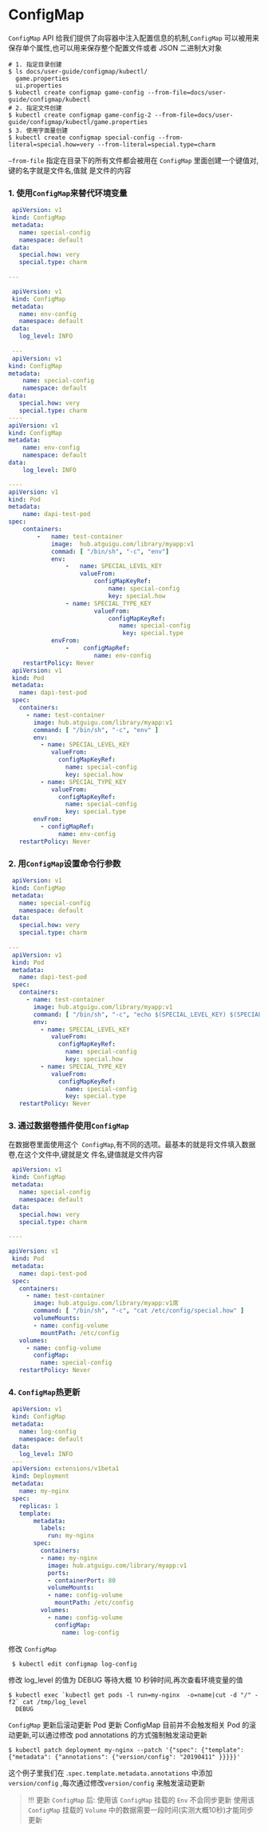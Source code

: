 # ConfigMap

`ConfigMap` API 给我们提供了向容器中注入配置信息的机制,`ConfigMap` 可以被用来保存单个属性,也可以用来保存整个配置文件或者 JSON 二进制大对象

 ```shell
# 1. 指定目录创建
$ ls docs/user-guide/configmap/kubectl/
   game.properties
   ui.properties
$ kubectl create configmap game-config --from-file=docs/user-guide/configmap/kubectl
# 2. 指定文件创建
$ kubectl create configmap game-config-2 --from-file=docs/user-guide/configmap/kubectl/game.properties
$ 3. 使用字面量创建
$ kubectl create configmap special-config --from-literal=special.how=very --from-literal=special.type=charm
 ```

 `—from-file` 指定在目录下的所有文件都会被用在 `ConfigMap` 里面创建一个键值对,键的名字就是文件名,值就
是文件的内容

### 1. 使用`ConfigMap`来替代环境变量

```yaml
 apiVersion: v1
 kind: ConfigMap
 metadata:
   name: special-config
   namespace: default
 data:
   special.how: very
   special.type: charm
   
---

 apiVersion: v1
 kind: ConfigMap
 metadata:
   name: env-config
   namespace: default
 data:
   log_level: INFO
 
 ---
 apiVersion: v1
kind: ConfigMap
metadata:
	name: special-config
	namespace: default
data:
   special.how: very
   special.type: charm
----
apiVersion: v1
kind: ConfigMap
metadata:
	name: env-config
	namespace: default
data:
	log_level: INFO

----
apiVersion: v1
kind: Pod
metadata:
	name: dapi-test-pod
spec:
	containers:
		- 	name: test-container
			image:  hub.atguigu.com/library/myapp:v1
			commad: [ "/bin/sh", "-c", "env"]
			env:
				-	name: SPECIAL_LEVEL_KEY
           			valueFrom:
              			configMapKeyRef:
                			name: special-config
                			key: special.how
         		- name: SPECIAL_TYPE_KEY
            			valueFrom:
              				configMapKeyRef:
                               name: special-config
                            	key: special.type
			envFrom:
        		-	 configMapRef:
              			name: env-config
	restartPolicy: Never
 apiVersion: v1
 kind: Pod
 metadata:
   name: dapi-test-pod
 spec:
   containers:
     - name: test-container
       image: hub.atguigu.com/library/myapp:v1
       command: [ "/bin/sh", "-c", "env" ]
       env:
         - name: SPECIAL_LEVEL_KEY
            valueFrom:
              configMapKeyRef:
                name: special-config
                key: special.how
         - name: SPECIAL_TYPE_KEY
            valueFrom:
              configMapKeyRef:
                name: special-config
                key: special.type
       envFrom:
         - configMapRef:
              name: env-config
   restartPolicy: Never
```

### 2. 用`ConfigMap`设置命令行参数

```yaml
 apiVersion: v1
 kind: ConfigMap
 metadata:
   name: special-config
   namespace: default
 data:
   special.how: very
   special.type: charm
   
---
 apiVersion: v1
 kind: Pod
 metadata:
   name: dapi-test-pod
 spec:
   containers:
     - name: test-container
       image: hub.atguigu.com/library/myapp:v1
       command: [ "/bin/sh", "-c", "echo $(SPECIAL_LEVEL_KEY) $(SPECIAL_TYPE_KEY)" ]
       env:
         - name: SPECIAL_LEVEL_KEY
            valueFrom:
              configMapKeyRef:
                name: special-config
                key: special.how
         - name: SPECIAL_TYPE_KEY
            valueFrom:
              configMapKeyRef:
                name: special-config
                key: special.type
   restartPolicy: Never
```

### 3. 通过数据卷插件使用`ConfigMap`

在数据卷里面使用这个` ConfigMap`,有不同的选项。最基本的就是将文件填入数据卷,在这个文件中,键就是文
件名,键值就是文件内容

```yaml
 apiVersion: v1
 kind: ConfigMap
 metadata:
   name: special-config
   namespace: default
 data:
   special.how: very
   special.type: charm
   
----

apiVersion: v1
 kind: Pod
 metadata:
   name: dapi-test-pod
 spec:
   containers:
     - name: test-container
       image: hub.atguigu.com/library/myapp:v1席
       command: [ "/bin/sh", "-c", "cat /etc/config/special.how" ]
       volumeMounts:
       - name: config-volume
         mountPath: /etc/config
   volumes:
     - name: config-volume
       configMap:
         name: special-config
   restartPolicy: Never
```

### 4. `ConfigMap`热更新

```yaml
 apiVersion: v1
 kind: ConfigMap
 metadata:
   name: log-config
   namespace: default
 data:
   log_level: INFO
 ---
 apiVersion: extensions/v1beta1
 kind: Deployment
 metadata:
   name: my-nginx
 spec:
   replicas: 1
   template:
       metadata:
         labels:
           run: my-nginx
       spec:
         containers:
         - name: my-nginx
           image: hub.atguigu.com/library/myapp:v1
           ports:
           - containerPort: 80
           volumeMounts:
           - name: config-volume
             mountPath: /etc/config
         volumes:
           - name: config-volume
             configMap:
               name: log-config
```

修改 `ConfigMap`

```shell
 $ kubectl edit configmap log-config
```

修改 log_level 的值为 DEBUG 等待大概 10 秒钟时间,再次查看环境变量的值

```shell
$ kubectl exec `kubectl get pods -l run=my-nginx  -o=name|cut -d "/" -f2` cat /tmp/log_level
  DEBUG
```

`ConfigMap` 更新后滚动更新 Pod
更新 ConfigMap 目前并不会触发相关 Pod 的滚动更新,可以通过修改 pod annotations 的方式强制触发滚动更新

```shell
$ kubectl patch deployment my-nginx --patch '{"spec": {"template": {"metadata": {"annotations": {"version/config": "20190411" }}}}}'
```


这个例子里我们在 .`spec.template.metadata.annotations` 中添加 `version/config` ,每次通过修改`version/config` 来触发滚动更新

> !!! 更新 `ConfigMap` 后:
>   使用该 `ConfigMap` 挂载的 `Env` 不会同步更新
>   使用该 `ConfigMap` 挂载的 `Volume` 中的数据需要一段时间(实测大概10秒)才能同步更新